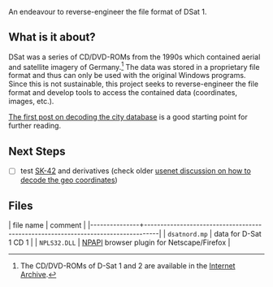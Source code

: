 An endeavour to reverse-engineer the file format of DSat 1.

## What is it about?

DSat was a series of CD/DVD-ROMs from the 1990s which contained aerial
and satellite imagery of Germany.[^1] The data was stored in a
proprietary file format and thus can only be used with the original
Windows programs. Since this is not sustainable, this project seeks to
reverse-engineer the file format and develop tools to access the
contained data (coordinates, images, etc.).

[The first post on decoding the city
database](/2005/03/26/decoding-the-city-database.html) is a good
starting point for further reading.

[^1]: The CD/DVD-ROMs of D-Sat 1 and 2 are available in the [Internet
    Archive](https://archive.org/details/software).

## Next Steps

- [ ] test
  [SK-42](https://en.wikipedia.org/wiki/SK-42_reference_system) and
  derivatives (check older [usenet discussion on how to decode the geo
  coordinates](https://groups.google.com/g/de.org.ccc/c/xlaNafyxmrM/m/hXZj7J5ksc8J))

## Files

| file name     | comment                                                                          |
|---------------+----------------------------------------------------------------------------------|
| `dsatnord.mp` | data for D-Sat 1 CD 1                                                            |
| `NPLS32.DLL`  | [NPAPI](https://en.wikipedia.org/wiki/NPAPI) browser plugin for Netscape/Firefox |
